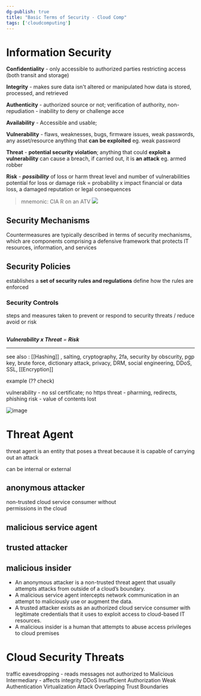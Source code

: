 ```yaml
---
dg-publish: true
title: "Basic Terms of Security - Cloud Comp"
tags: ['cloudcomputing']
---
```


# Information Security 

**Confidentiality** - only accessible to authorized parties
restricting access
(both transit and storage)

**Integrity** - makes sure data isn't altered or manipulated 
how data is stored, processed, and retrieved 

**Authenticity** - authorized source or not; verification of authority, 
non-repudiation - inability to deny or challenge acce 

**Availability** - Accessible and usable; 


**Vulnerability** - flaws, weaknesses, 
bugs, firmware issues,
weak passwords, any asset/resource
anything that **can be exploited**
eg. weak password


**Threat** - **potential security violation**; 
anything that could **exploit a vulnerability**
can cause a breach, 
if carried out, it is **an attack**
eg. armed robber

**Risk** - **_possibility_** of loss or harm
threat level and number of vulnerabilities 
potential for loss or damage
risk = probability x impact
financial or data loss, a damaged reputation or legal consequences


> mnemonic: CIA R on an ATV 
> ![](images/cia-r-atv.svg)

## Security Mechanisms
Countermeasures are typically described in terms of security mechanisms, which are components comprising a defensive framework that protects IT resources, information, and services
## Security Policies
establishes a **set of security rules and regulations**
define how the rules are enforced
### Security Controls
steps and measures taken to prevent or respond to security threats / reduce avoid or risk 
## 

**_Vulnerability x Threat_** _=_ **_Risk_**



---
see also : [[Hashing]] , salting, cryptography, 2fa, security by obscurity, pgp key, brute force, dictionary attack, privacy, DRM, social engineering, DDoS, SSL, [[Encryption]]


example (?? check)

vulnerability - no ssl certificate; no https
threat - pharming, redirects, phishing
risk - value of contents lost 


![image](images/threat-securitypolicies-risk.svg)

# Threat Agent 
threat agent is an entity that poses a threat because it is capable of carrying out an attack

can be internal or external

## anonymous attacker 
non-trusted cloud service consumer without  
permissions in the cloud

## malicious service agent
## trusted attacker
## malicious insider 
- An anonymous attacker is a non-trusted threat agent that usually attempts attacks from outside of a cloud’s boundary.  
- A malicious service agent intercepts network communication in an attempt to maliciously use or augment the data.  
- A trusted attacker exists as an authorized cloud service consumer with  legitimate credentials that it uses to exploit access to cloud-based IT resources.  
- A malicious insider is a human that attempts to abuse access privileges to cloud premises

# Cloud Security Threats

traffic eavesdropping - reads messages not authorized to 
Malicious Intermediary - affects integrity 
DDoS
Insufficient Authorization
Weak Authentication
Virtualization Attack
Overlapping Trust Boundaries